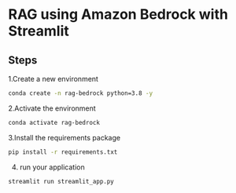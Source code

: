 # RAG using Amazon Bedrock with Streamlit

## Steps
1.Create a new environment
```bash
conda create -n rag-bedrock python=3.8 -y
```

2.Activate the environment
```bash
conda activate rag-bedrock
```
3.Install the requirements package
```bash
pip install -r requirements.txt
```

4. run your application
```bash
streamlit run streamlit_app.py
```
